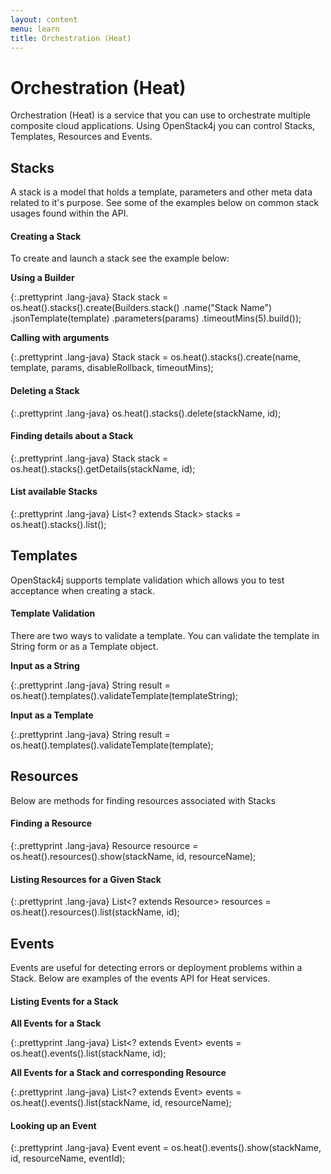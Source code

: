 ```yaml
---
layout: content
menu: learn
title: Orchestration (Heat)
---
```


# Orchestration (Heat)

Orchestration (Heat) is a service that you can use to orchestrate multiple composite cloud applications. Using OpenStack4j you can control Stacks, Templates, Resources and Events. 

## Stacks

A stack is a model that holds a template, parameters and other meta data related to it's purpose.  See some of the examples below on common stack usages found within the API.

#### Creating a Stack

To create and launch a stack see the example below:

**Using a Builder**

{:.prettyprint .lang-java}
	Stack stack = os.heat().stacks().create(Builders.stack()
                                              .name("Stack Name")
                                              .jsonTemplate(template)
                                              .parameters(params)
                                              .timeoutMins(5).build());


**Calling with arguments**

{:.prettyprint .lang-java}
    Stack stack = os.heat().stacks().create(name, template, params, disableRollback, timeoutMins);

#### Deleting a Stack

{:.prettyprint .lang-java}
    os.heat().stacks().delete(stackName, id);

#### Finding details about a Stack

{:.prettyprint .lang-java}
    Stack stack = os.heat().stacks().getDetails(stackName, id);

#### List available Stacks

{:.prettyprint .lang-java}
    List<? extends Stack> stacks = os.heat().stacks().list();

## Templates

OpenStack4j supports template validation which allows you to test acceptance when creating a stack.


#### Template Validation

There are two ways to validate a template.  You can validate the template in String form or as a Template object.

**Input as a String**

{:.prettyprint .lang-java}
   String result = os.heat().templates().validateTemplate(templateString);

**Input as a Template**

{:.prettyprint .lang-java}
    String result = os.heat().templates().validateTemplate(template);

	
## Resources

Below are methods for finding resources associated with Stacks

#### Finding a Resource

{:.prettyprint .lang-java}
    Resource resource = os.heat().resources().show(stackName, id, resourceName);

#### Listing Resources for a Given Stack

{:.prettyprint .lang-java}
    List<? extends Resource> resources = os.heat().resources().list(stackName, id);


## Events

Events are useful for detecting errors or deployment problems within a Stack. Below are examples of the events API for Heat services.

#### Listing Events for a Stack

**All Events for a Stack**

{:.prettyprint .lang-java}
    List<? extends Event> events = os.heat().events().list(stackName, id);

**All Events for a Stack and corresponding Resource**

{:.prettyprint .lang-java}
    List<? extends Event> events = os.heat().events().list(stackName, id, resourceName);

#### Looking up an Event

{:.prettyprint .lang-java}
    Event event = os.heat().events().show(stackName, id, resourceName, eventId);

